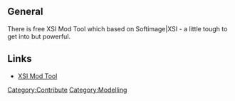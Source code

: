 ## General

There is free XSI Mod Tool which based on Softimage\|XSI - a little
tough to get into but powerful.

## Links

- [XSI Mod Tool](http://www.softimage.com/products/modtool/default.aspx)

[Category:Contribute](Category:Contribute "wikilink")
[Category:Modelling](Category:Modelling "wikilink")